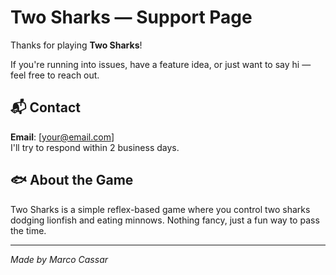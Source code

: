 # Two Sharks — Support Page

Thanks for playing **Two Sharks**!

If you're running into issues, have a feature idea, or just want to say hi — feel free to reach out.

## 📬 Contact

**Email**: [your@email.com]  
I'll try to respond within 2 business days.

## 🐟 About the Game

Two Sharks is a simple reflex-based game where you control two sharks dodging lionfish and eating minnows. Nothing fancy, just a fun way to pass the time.

---

*Made by Marco Cassar*  
